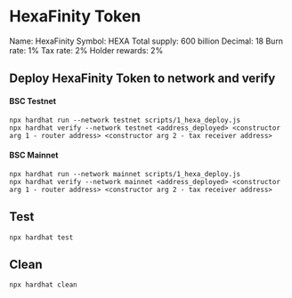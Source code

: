 # HexaFinity Token
Name: HexaFinity
Symbol: HEXA
Total supply: 600 billion
Decimal: 18
Burn rate: 1%
Tax rate: 2%
Holder rewards: 2%

## Deploy HexaFinity Token to network and verify
#### BSC Testnet
```shell
npx hardhat run --network testnet scripts/1_hexa_deploy.js
npx hardhat verify --network testnet <address_deployed> <constructor arg 1 - router address> <constructor arg 2 - tax receiver address>
```

#### BSC Mainnet
```shell
npx hardhat run --network mainnet scripts/1_hexa_deploy.js
npx hardhat verify --network mainnet <address_deployed> <constructor arg 1 - router address> <constructor arg 2 - tax receiver address>
```

## Test
```shell
npx hardhat test
```

## Clean 
```shell
npx hardhat clean
```